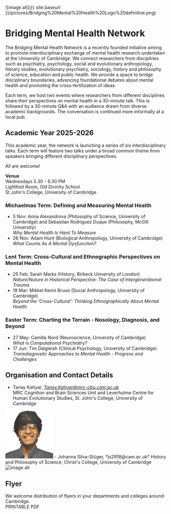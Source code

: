 ![image alt]({{ site.baseurl }}/pictures/Bridging%20Mental%20Health%20Logo%20definitive.png)
# Bridging Mental Health Network
The Bridging Mental Health Network is a recently founded initiative aiming to promote interdisciplinary exchange of mental health research undertaken at the University of Cambridge. We connect researchers from disciplines such as psychiatry, psychology, social and evolutionary anthropology, literary studies, evolutionary psychiatry, sociology, history and philosophy of science, education and public health. We provide a space to bridge disciplinary boundaries, advancing foundational debates about mental health and promoting the cross-fertilization of ideas.   

Each term, we host two events where researchers from different disciplines share their perspectives on mental health in a 30-minute talk. This is followed by a 30-minute Q&A with an audience drawn from diverse academic backgrounds. The conversation is continued more informally at a local pub. 

## Academic Year 2025-2026
This academic year, the network is  launching a series of six interdisciplinary talks. Each term will feature two talks under a broad common theme from speakers bringing different disciplinary perspectives.   

All are welcome!

**Venue**   
Wednesdays 5.30 - 6.30 PM   
Lightfoot Room, Old Divinity School   
St John's College, University of Cambridge

### Michaelmas Term: Defining and Measuring Mental Health
- 5 Nov:   Anna Alexandrova (Philosophy of Science, University of Cambridge) and Sebastian Rodriguez Duque (Philosophy, McGill University)  
  *Why Mental Health Is Hard To Measure*
- 26 Nov:  Adam Hunt (Biological Anthropology, University of Cambridge)             
  *What Counts As A Mental Dysfunction?*

### Lent Term: Cross-Cultural and Ethnographic Perspectives on Mental Health
- 25 Feb:   Sarah Marks (History, Birbeck University of London)  
  *Nature/Nuture in Historical Perspective: The Case of Intergenerational Trauma*
- 18 Mar:   Mikkel Kenni Bruun (Social Anthropology, University of Cambridge)  
  *Beyond the 'Cross-Cultural': Thinking Ethnographically About Mental Health*

### Easter Term: Charting the Terrain - Nosology, Diagnosis, and Beyond
- 27 May:   Camilla Nord (Neuroscience, University of Cambridge)  
  *What is Computational Psychiatry?*
- 17 Jun:  Tim Dalgleish (Clinical Psychology, University of Cambridge)  
  *Transdiagnositc Approaches to Mental Health - Progress and Challenges*

## Organisation and Contact Details  
- Tanay Katiyar, *Tanay.Katiyar@mrc-cbu.cam.ac.uk*   
  MRC Cognition and Brain Sciences Unit and Leverhulme Centre for Human Evolutionary Studies, St. John's College, University of Cambridge   
 <img src="/pictures/Subject.jpeg" alt="image alt" width="150" height="150">   
- Johanna Silva-Stüger, *js2918@cam.ac.uk*   
  History and Philosophy of Science, Christ's College, University of Cambridge   
<img src="/pictures/DSC06236.png" alt="image alt" width="150" height="150">

## Flyer
We welcome distribution of flyers in your departments and colleges around Cambridge.    
PRINTABLE PDF
